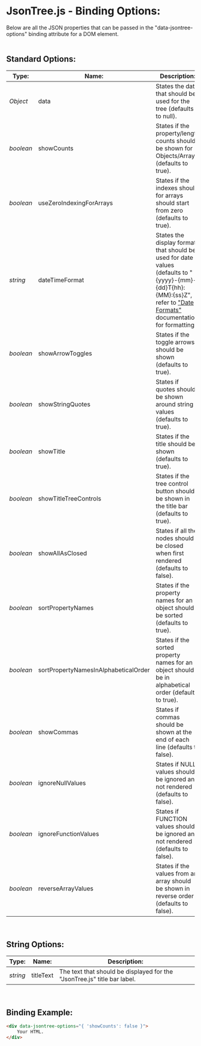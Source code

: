 # JsonTree.js - Binding Options:

Below are all the JSON properties that can be passed in the "data-jsontree-options" binding attribute for a DOM element.
<br>
<br>


## Standard Options:

| Type: | Name: | Description: |
| --- | --- | --- |
| *Object* | data | States the data that should be used for the tree (defaults to null). |
| *boolean* | showCounts | States if the property/length counts should be shown for Objects/Arrays (defaults to true). |
| *boolean* | useZeroIndexingForArrays | States if the indexes should for arrays should start from zero (defaults to true). |
| *string* | dateTimeFormat | States the display format that should be used for date values (defaults to "{yyyy}-{mm}-{dd}T{hh}:{MM}:{ss}Z", refer to ["Date Formats"](DATE_FORMATS.md) documentation for formatting). |
| *boolean* | showArrowToggles | States if the toggle arrows should be shown (defaults to true). |
| *boolean* | showStringQuotes | States if quotes should be shown around string values (defaults to true). |
| *boolean* | showTitle | States if the title should be shown (defaults to true). |
| *boolean* | showTitleTreeControls | States if the tree control button should be shown in the title bar (defaults to true). |
| *boolean* | showAllAsClosed | States if all the nodes should be closed when first rendered (defaults to false). |
| *boolean* | sortPropertyNames | States if the property names for an object should be sorted (defaults to true). |
| *boolean* | sortPropertyNamesInAlphabeticalOrder | States if the sorted property names for an object should be in alphabetical order (defaults to true). |
| *boolean* | showCommas | States if commas should be shown at the end of each line (defaults to false). |
| *boolean* | ignoreNullValues | States if NULL values should be ignored and not rendered (defaults to false). |
| *boolean* | ignoreFunctionValues | States if FUNCTION values should be ignored and not rendered (defaults to false). |
| *boolean* | reverseArrayValues | States if the values from an array should be shown in reverse order (defaults to false). |

<br>


## String Options:

| Type: | Name: | Description: |
| --- | --- | --- |
| *string* | titleText | The text that should be displayed for the "JsonTree.js" title bar label. |

<br>


## Binding Example:

```markdown
<div data-jsontree-options="{ 'showCounts': false }">
    Your HTML.
</div>
```